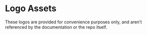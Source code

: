 # Logo Assets

These logos are provided for convenience purposes only, and aren’t referenced by the documentation or the repo itself.

